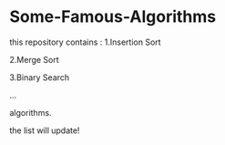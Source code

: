 # Some-Famous-Algorithms
this repository contains :
1.Insertion Sort

2.Merge Sort

3.Binary Search

...

algorithms.

the list will update!
